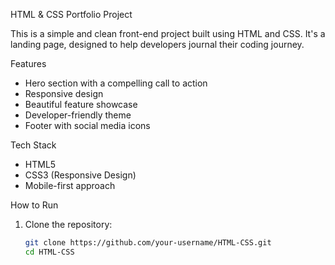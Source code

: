 HTML & CSS Portfolio Project 

This is a simple and clean front-end project built using HTML and CSS. It's a landing page, designed to help developers journal their coding journey.


 Features

- Hero section with a compelling call to action
- Responsive design
- Beautiful feature showcase
- Developer-friendly theme
- Footer with social media icons

Tech Stack

- HTML5
- CSS3 (Responsive Design)
- Mobile-first approach

How to Run

1. Clone the repository:
   ```bash
   git clone https://github.com/your-username/HTML-CSS.git
   cd HTML-CSS


